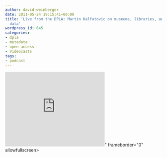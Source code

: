 ```yaml
---
author: david-weinberger
date: 2011-05-24 19:15:41+00:00
title: 'Live from the DPLA: Martin Kalfatovic on museums, libraries, and linked open
  data'
wordpress_id: 645
categories:
- dpla
- metadata
- open access
- Videocasts
tags:
- podcast
---
```


<div class="embed-container"><iframe title="Martin Kalfatovic" width="320" height="240" src="https://www.youtube.com/embed/X2oLt5ldz5E" frameborder="0" allowfullscreen></iframe>" frameborder="0" allowfullscreen></iframe></div>

